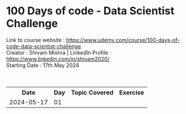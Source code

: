 # 100 Days of code - Data Scientist Challenge
Link to course website : https://www.udemy.com/course/100-days-of-code-data-scientist-challenge
<br>
Creator : Shivam Mishra | LinkedIn Profile : https://www.linkedin.com/in/shivam2020/
<br>
Starting Date : 17th May 2024
<br><br><br>
<table>
  <tr>
    <th>Date</th>
    <th>Day</th>
    <th>Topic Covered</th>
    <th>Exercise</th>
  </tr>
  <tr>
    <td>2024-05-17</td>
    <td>01</td>
    <td></td>
    <td></td>
  </tr>
</table>